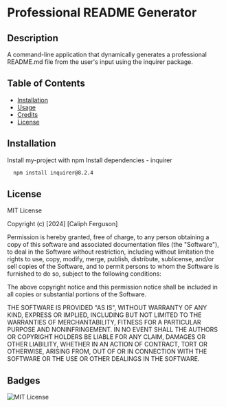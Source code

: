 # Professional README Generator

## Description

A command-line application that dynamically generates a professional README.md file from the user's input using the inquirer package.

## Table of Contents

- [Installation](#installation)
- [Usage](#usage)
- [Credits](#credits)
- [License](#license)

## Installation

Install my-project with npm
Install dependencies - inquirer

```bash
  npm install inquirer@8.2.4
```
    
## License

MIT License

Copyright (c) [2024] [Caliph Ferguson]

Permission is hereby granted, free of charge, to any person obtaining a copy
of this software and associated documentation files (the "Software"), to deal
in the Software without restriction, including without limitation the rights
to use, copy, modify, merge, publish, distribute, sublicense, and/or sell
copies of the Software, and to permit persons to whom the Software is
furnished to do so, subject to the following conditions:

The above copyright notice and this permission notice shall be included in all
copies or substantial portions of the Software.

THE SOFTWARE IS PROVIDED "AS IS", WITHOUT WARRANTY OF ANY KIND, EXPRESS OR
IMPLIED, INCLUDING BUT NOT LIMITED TO THE WARRANTIES OF MERCHANTABILITY,
FITNESS FOR A PARTICULAR PURPOSE AND NONINFRINGEMENT. IN NO EVENT SHALL THE
AUTHORS OR COPYRIGHT HOLDERS BE LIABLE FOR ANY CLAIM, DAMAGES OR OTHER
LIABILITY, WHETHER IN AN ACTION OF CONTRACT, TORT OR OTHERWISE, ARISING FROM,
OUT OF OR IN CONNECTION WITH THE SOFTWARE OR THE USE OR OTHER DEALINGS IN THE
SOFTWARE.

## Badges

![MIT License](https://img.shields.io/badge/License-MIT-green.svg)